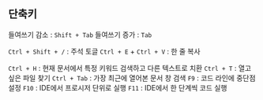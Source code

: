 
## 단축키

들여쓰기 감소 : `Shift + Tab`
들여쓰기 증가 : `Tab`

`Ctrl + Shift + /` : 주석 토글
`Ctrl + E` + `Ctrl + V` : 한 줄 복사

`Ctrl + H` : 현재 문서에서 특정 키워드 검색하고 다른 텍스트로 치환
`Ctrl + T` : 열고 싶은 파일 찾기
`Ctrl + Tab` : 가장 최근에 열어본 문서 창 검색
`F9` : 코드 라인에 중단점 설정
`F10` : IDE에서 프로시저 단위로 실행
`F11` : IDE에서 한 단계씩 코드 실행